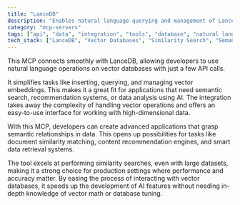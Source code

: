 ```yaml
---
title: "LanceDB"
description: "Enables natural language querying and management of LanceDB vector data for efficient similarity search and semantic analysis."
category: "mcp-servers"
tags: ["api", "data", "integration", "tools", "database", "natural language processing", "vector embeddings", "semantic search", "recommendation systems"]
tech_stack: ["LanceDB", "Vector Databases", "Similarity Search", "Semantic Analysis", "AI/ML Applications", "API"]
---
```


This MCP connects smoothly with LanceDB, allowing developers to use natural language operations on vector databases with just a few API calls. 

It simplifies tasks like inserting, querying, and managing vector embeddings. This makes it a great fit for applications that need semantic search, recommendation systems, or data analysis using AI. The integration takes away the complexity of handling vector operations and offers an easy-to-use interface for working with high-dimensional data.

With this MCP, developers can create advanced applications that grasp semantic relationships in data. This opens up possibilities for tasks like document similarity matching, content recommendation engines, and smart data retrieval systems.

The tool excels at performing similarity searches, even with large datasets, making it a strong choice for production settings where performance and accuracy matter. By easing the process of interacting with vector databases, it speeds up the development of AI features without needing in-depth knowledge of vector math or database tuning.